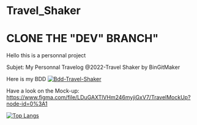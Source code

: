# Travel_Shaker

<h1>CLONE THE "DEV" BRANCH"</h1>

Hello this is a personnal project

Subjet: My Personnal Travelog 
@2022-Travel Shaker by BinGitMaker

<p> Here is my BDD
  <a href="https://ibb.co/gmGYBcf"><img src="https://i.ibb.co/0mk5dz6/Bdd-Travel-Shaker.png" alt="Bdd-Travel-Shaker" border="0"></a>
</p>

Have a look on the Mock-up:
https://www.figma.com/file/LDuGAXTlVHm246myjiGxV7/TravelMockUp?node-id=0%3A1

[![Top Langs](https://github-readme-stats.vercel.app/api/top-langs/?username=BinGitMaker&langs_count=5&theme=panda&show_icons=true)](https://github.com/BinGitMaker/github-readme-stats)
